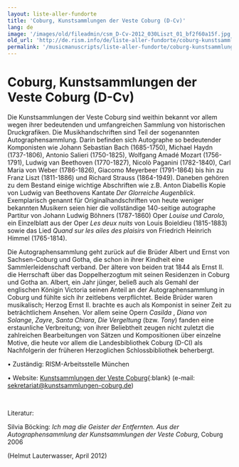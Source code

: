 ```yaml
---
layout: liste-aller-fundorte
title: 'Coburg, Kunstsammlungen der Veste Coburg (D-Cv)'
lang: de
image: '/images/old/fileadmin/csm_D-Cv-2012_030Liszt_01_bf2f60a15f.jpg'
old_url: 'http://de.rism.info/de/liste-aller-fundorte/coburg-kunstsammlungen-der-veste-coburg-d-cv.html'
permalink: '/musicmanuscripts/liste-aller-fundorte/coburg-kunstsammlungen-der-veste-coburg-d-cv.html'
---
```



# Coburg, Kunstsammlungen der Veste Coburg (D-Cv)


Die Kunstsammlungen der Veste Coburg sind weithin bekannt vor allem wegen ihrer bedeutenden und umfangreichen Sammlung von historischen Druckgrafiken. Die Musikhandschriften sind Teil der sogenannten Autographensammlung. Darin befinden sich Autographe so bedeutender Komponisten wie Johann Sebastian Bach (1685-1750), Michael Haydn (1737-1806), Antonio Salieri (1750-1825), Wolfgang Amadé Mozart (1756-1791), Ludwig van Beethoven (1770-1827), Nicolò Paganini (1782-1840), Carl Maria von Weber (1786-1826), Giacomo Meyerbeer (1791-1864) bis hin zu Franz Liszt (1811-1886) und Richard Strauss (1864-1949). Daneben gehören zu dem Bestand einige wichtige Abschriften wie z.B. Anton Diabellis Kopie von Ludwig van Beethovens Kantate _Der Glorreiche Augenblick_. Exemplarisch genannt für Originalhandschriften von heute weniger bekannten Musikern seien hier die vollständige 140-seitige autographe Partitur von Johann Ludwig Böhners (1787-1860) Oper _Louise und Carolo_, ein Einzelblatt aus der Oper _Les deux nuits_ von Louis Boieldieu (1815-1883) sowie das Lied _Quand sur les ailes des plaisirs_ von Friedrich Heinrich Himmel (1765-1814).

Die Autographensammlung geht zurück auf die Brüder Albert und Ernst von Sachsen-Coburg und Gotha, die schon in ihrer Kindheit eine Sammlerleidenschaft verband. Der ältere von beiden trat 1844 als Ernst II. die Herrschaft über das Doppelherzogtum mit seinen Residenzen in Coburg und Gotha an. Albert, ein Jahr jünger, beließ auch als Gemahl der englischen Königin Victoria seinen Anteil an der Autographensammlung in Coburg und fühlte sich ihr zeitlebens verpflichtet. Beide Brüder waren musikalisch; Herzog Ernst II. brachte es auch als Komponist in seiner Zeit zu beträchtlichem Ansehen. Vor allem seine Opern _Casilda_ , _Diana von Solange_, _Zayre_, _Santa Chiara_, _Die Vergeltung_ (bzw. _Tony_) fanden eine erstaunliche Verbreitung; von ihrer Beliebtheit zeugen nicht zuletzt die zahlreichen Bearbeitungen von Sätzen und Kompositionen über einzelne Motive, die heute vor allem die Landesbibliothek Coburg (D-Cl) als Nachfolgerin der früheren Herzoglichen Schlossbibliothek beherbergt.

• Zuständig: RISM-Arbeitsstelle München

• Website: [Kunstsammlungen der Veste Coburg](http://www.kunstsammlungen-coburg.de/ "Opens external link in new window"){:blank} (e-mail: [sekretariat@kunstsammlungen-coburg.de](mailto:sekretariat@kunstsammlungen-coburg.de "Opens window for sending email"))

&nbsp;

Literatur:

Silvia Böcking: _Ich mag die Geister der Entfernten. Aus der Autographensammlung der Kunstsammlungen der Veste Coburg_, Coburg 2006

(Helmut Lauterwasser, April 2012)

